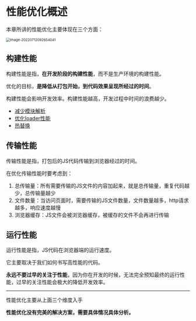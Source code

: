 # 性能优化概述

本章所讲的性能优化主要体现在三个方面：

<img src="https://penguinbucket.obs.cn-southwest-2.myhuaweicloud.com/img/image-20220712092654041.png" alt="image-20220712092654041" style="zoom: 67%;" />

## 构建性能

构建性能是指，**在开发阶段的构建性能**，而不是生产环境的构建性能。

优化的目标，**是降低从打包开始，到代码效果呈现所经过的时间**。

构建性能会影响开发效率。构建性能越高，开发过程中时间的浪费越少。

- [减少模块解析](./构建性能-减少模块解析.md)
- [优化loader性能](./构建性能-优化loader性能.md)
- [热替换](./构建性能-热替换.md)

## 传输性能

传输性能是指，打包后的JS代码传输到浏览器经过的时间。

在优化传输性能时要考虑到：

1. 总传输量：所有需要传输的JS文件的内容加起来，就是总传输量，重复代码越少，总传输量越少
2. 文件数量：当访问页面时，需要传输的JS文件数量，文件数量越多，http请求越多，响应速度越慢
3. 浏览器缓存：JS文件会被浏览器缓存，被缓存的文件不会再进行传输



## 运行性能

运行性能是指，JS代码在浏览器端的运行速度。

它主要取决于我们如何书写高性能的代码。

**永远不要过早的关注于性能**，因为你在开发的时候，无法完全预知最终的运行性能，过早的关注性能会极大的降低开发效率。

------

性能优化主要从上面三个维度入手

**性能优化没有完美的解决方案，需要具体情况具体分析。**

<Vssue 
    :options="{ labels: [$page.relativePath.split('/')[0]] }" 
    :title="$page.relativePath.split('/')[1]" 
/>

